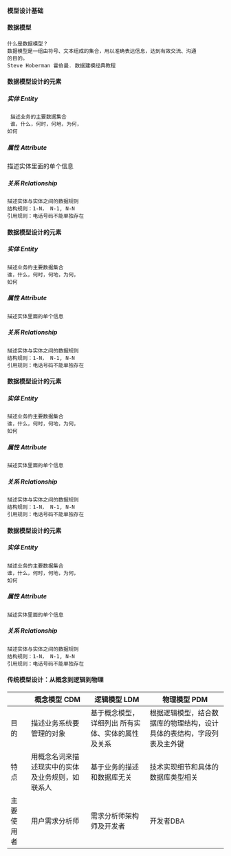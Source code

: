 #### 模型设计基础
#### 数据模型
```
什么是数据模型？
数据模型是一组由符号、文本组成的集合，用以准确表达信息，达到有效交流、沟通
的目的。
Steve Hoberman 霍伯曼. 数据建模经典教程
```

#### 数据模型设计的元素
##### 实体 Entity
```
 描述业务的主要数据集合
 谁，什么，何时，何地，为何，
如何
```
##### 属性 Attribute
描述实体里面的单个信息

##### 关系 Relationship
```
描述实体与实体之间的数据规则
结构规则：1-N， N-1, N-N
引用规则：电话号码不能单独存在
```

#### 数据模型设计的元素
##### 实体 Entity
```
描述业务的主要数据集合
谁，什么，何时，何地，为何，
如何
```
##### 属性 Attribute
```
描述实体里面的单个信息
```

##### 关系 Relationship
```
描述实体与实体之间的数据规则
结构规则：1-N， N-1, N-N
引用规则：电话号码不能单独存在
```

#### 数据模型设计的元素
##### 实体 Entity
```
描述业务的主要数据集合
谁，什么，何时，何地，为何，
如何
```
##### 属性 Attribute
```
描述实体里面的单个信息
```

##### 关系 Relationship
```
描述实体与实体之间的数据规则
结构规则：1-N， N-1, N-N
引用规则：电话号码不能单独存在
```

#### 数据模型设计的元素

##### 实体 Entity
```
描述业务的主要数据集合
谁，什么，何时，何地，为何，
如何
```

##### 属性 Attribute
```
描述实体里面的单个信息
```
##### 关系 Relationship
```
描述实体与实体之间的数据规则
结构规则：1-N， N-1, N-N
引用规则：电话号码不能单独存在
```

#### 传统模型设计：从概念到逻辑到物理

|  | 概念模型 CDM  | 逻辑模型 LDM | 物理模型 PDM |
|  ----  | ---- | ---- | ---- |
| 目的  | 描述业务系统要管理的对象 |  基于概念模型，详细列出 所有实体、实体的属性及关系 | 根据逻辑模型，结合数据库的物理结构，设计具体的表结构，字段列表及主外键 |
| 特点  | 用概念名词来描述现实中的实体及业务规则，如联系人 |基于业务的描述和数据库无关| 技术实现细节和具体的数据库类型相关 |
| 主要使用者  | 用户需求分析师 | 需求分析师架构师及开发者 | 开发者DBA |